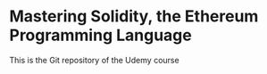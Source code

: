# Mastering Solidity, the Ethereum Programming Language

This is the Git repository of the Udemy course